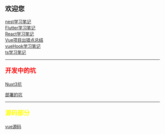 ## 欢迎您

[nest学习笔记](/nest)
<br/>
[Flutter学习笔记](/flutter)
<br/>
[React学习笔记](/react)
<br/>
[Vue项目出错点总结](/vue)
<br/>
[vueHook学习笔记](/vueHook)
<br/>
[ts学习笔记](/ts)


<hr/>
<p style=color:red;font-size:20px;font-weight:bold>开发中的坑</p>

[Nuxt3坑](/Nuxt3开发的坑)

[部署的坑](/部署的坑)




<hr/>
<p style=color:yellow;font-size:20px;font-weight:bold>源码部分</p>

[vue源码](/vue3源码解析/index)


